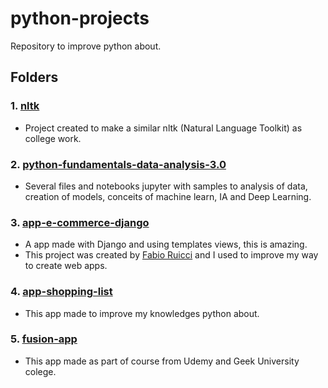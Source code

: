 # python-projects
Repository to improve python about.

## Folders
### 1. [nltk](https://github.com/WellingtonFidelis/python-projects/tree/main/nltk)
  - Project created to make a similar nltk (Natural Language Toolkit) as college work.
### 2. [python-fundamentals-data-analysis-3.0](https://github.com/WellingtonFidelis/python-projects/tree/main/python-fundamentals-data-analysis-3.0)
  - Several files and notebooks jupyter with samples to analysis of data, creation of models, conceits of machine learn, IA and Deep Learning.
### 3. [app-e-commerce-django](https://github.com/WellingtonFidelis/python-projects/tree/main/app-e-commerce-django)
  - A app made with Django and using templates views, this is amazing.
  - This project was created by [Fabio Ruicci](<https://www.youtube.com/c/FabioRuicciCursos/playlists>) and I used to improve my way to create web apps.
### 4. [app-shopping-list](https://github.com/WellingtonFidelis/python-projects/tree/main/app-shopping-list)
  - This app made to improve my knowledges python about.
### 5. [fusion-app](https://github.com/WellingtonFidelis/python-projects/tree/main/fusion-app)
  - This app made as part of course from Udemy and Geek University colege.